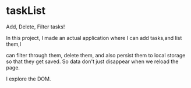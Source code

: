 # taskList
Add, Delete, Filter tasks! 

In this project, I made an actual application where I can add tasks,and list them,I 

can filter through them, delete them, and also persist them to local storage so that they get saved. So data don't just disappear when we reload the page.

I explore the DOM.

